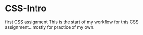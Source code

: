 # CSS-Intro
first CSS assignment
This is the start of my workflow for this CSS assignment...mostly for practice of my own.